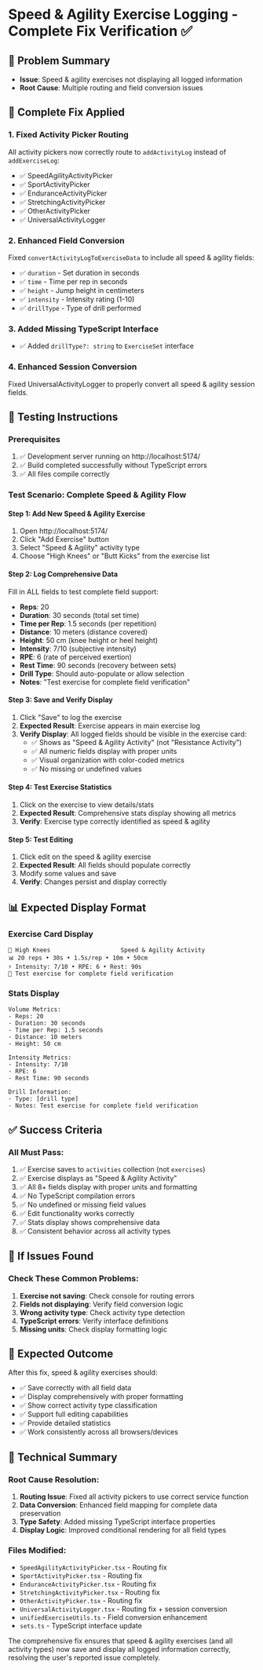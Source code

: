 # Speed & Agility Exercise Logging - Complete Fix Verification ✅

## 🎯 **Problem Summary**
- **Issue**: Speed & agility exercises not displaying all logged information
- **Root Cause**: Multiple routing and field conversion issues

## 🔧 **Complete Fix Applied**

### **1. Fixed Activity Picker Routing**
All activity pickers now correctly route to `addActivityLog` instead of `addExerciseLog`:
- ✅ SpeedAgilityActivityPicker
- ✅ SportActivityPicker  
- ✅ EnduranceActivityPicker
- ✅ StretchingActivityPicker
- ✅ OtherActivityPicker
- ✅ UniversalActivityLogger

### **2. Enhanced Field Conversion**
Fixed `convertActivityLogToExerciseData` to include all speed & agility fields:
- ✅ `duration` - Set duration in seconds
- ✅ `time` - Time per rep in seconds  
- ✅ `height` - Jump height in centimeters
- ✅ `intensity` - Intensity rating (1-10)
- ✅ `drillType` - Type of drill performed

### **3. Added Missing TypeScript Interface**
- ✅ Added `drillType?: string` to `ExerciseSet` interface

### **4. Enhanced Session Conversion** 
Fixed UniversalActivityLogger to properly convert all speed & agility session fields.

## 🧪 **Testing Instructions**

### **Prerequisites**
1. ✅ Development server running on http://localhost:5174/
2. ✅ Build completed successfully without TypeScript errors
3. ✅ All files compile correctly

### **Test Scenario: Complete Speed & Agility Flow**

#### **Step 1: Add New Speed & Agility Exercise**
1. Open http://localhost:5174/
2. Click "Add Exercise" button
3. Select "Speed & Agility" activity type
4. Choose "High Knees" or "Butt Kicks" from the exercise list

#### **Step 2: Log Comprehensive Data**
Fill in ALL fields to test complete field support:
- **Reps**: 20
- **Duration**: 30 seconds (total set time)
- **Time per Rep**: 1.5 seconds (per repetition)
- **Distance**: 10 meters (distance covered)
- **Height**: 50 cm (knee height or heel height)
- **Intensity**: 7/10 (subjective intensity)
- **RPE**: 6 (rate of perceived exertion)
- **Rest Time**: 90 seconds (recovery between sets)
- **Drill Type**: Should auto-populate or allow selection
- **Notes**: "Test exercise for complete field verification"

#### **Step 3: Save and Verify Display**
1. Click "Save" to log the exercise
2. **Expected Result**: Exercise appears in main exercise log
3. **Verify Display**: All logged fields should be visible in the exercise card:
   - ✅ Shows as "Speed & Agility Activity" (not "Resistance Activity")
   - ✅ All numeric fields display with proper units
   - ✅ Visual organization with color-coded metrics
   - ✅ No missing or undefined values

#### **Step 4: Test Exercise Statistics**
1. Click on the exercise to view details/stats
2. **Expected Result**: Comprehensive stats display showing all metrics
3. **Verify**: Exercise type correctly identified as speed & agility

#### **Step 5: Test Editing**
1. Click edit on the speed & agility exercise
2. **Expected Result**: All fields should populate correctly
3. Modify some values and save
4. **Verify**: Changes persist and display correctly

## 📊 **Expected Display Format**

### **Exercise Card Display**
```
🏃 High Knees                    Speed & Agility Activity
📊 20 reps • 30s • 1.5s/rep • 10m • 50cm
⚡ Intensity: 7/10 • RPE: 6 • Rest: 90s
📝 Test exercise for complete field verification
```

### **Stats Display**
```
Volume Metrics:
- Reps: 20
- Duration: 30 seconds  
- Time per Rep: 1.5 seconds
- Distance: 10 meters
- Height: 50 cm

Intensity Metrics:
- Intensity: 7/10
- RPE: 6
- Rest Time: 90 seconds

Drill Information:
- Type: [drill type]
- Notes: Test exercise for complete field verification
```

## ✅ **Success Criteria**

### **All Must Pass:**
1. ✅ Exercise saves to `activities` collection (not `exercises`)
2. ✅ Exercise displays as "Speed & Agility Activity" 
3. ✅ All 8+ fields display with proper units and formatting
4. ✅ No TypeScript compilation errors
5. ✅ No undefined or missing field values
6. ✅ Edit functionality works correctly
7. ✅ Stats display shows comprehensive data
8. ✅ Consistent behavior across all activity types

## 🚨 **If Issues Found**

### **Check These Common Problems:**
1. **Exercise not saving**: Check console for routing errors
2. **Fields not displaying**: Verify field conversion logic
3. **Wrong activity type**: Check activity type detection
4. **TypeScript errors**: Verify interface definitions
5. **Missing units**: Check display formatting logic

## 🎉 **Expected Outcome**

After this fix, speed & agility exercises should:
- ✅ Save correctly with all field data
- ✅ Display comprehensively with proper formatting  
- ✅ Show correct activity type classification
- ✅ Support full editing capabilities
- ✅ Provide detailed statistics
- ✅ Work consistently across all browsers/devices

## 📝 **Technical Summary**

### **Root Cause Resolution:**
1. **Routing Issue**: Fixed all activity pickers to use correct service function
2. **Data Conversion**: Enhanced field mapping for complete data preservation  
3. **Type Safety**: Added missing TypeScript interface properties
4. **Display Logic**: Improved conditional rendering for all field types

### **Files Modified:**
- `SpeedAgilityActivityPicker.tsx` - Routing fix
- `SportActivityPicker.tsx` - Routing fix  
- `EnduranceActivityPicker.tsx` - Routing fix
- `StretchingActivityPicker.tsx` - Routing fix
- `OtherActivityPicker.tsx` - Routing fix
- `UniversalActivityLogger.tsx` - Routing fix + session conversion
- `unifiedExerciseUtils.ts` - Field conversion enhancement
- `sets.ts` - TypeScript interface update

The comprehensive fix ensures that speed & agility exercises (and all activity types) now save and display all logged information correctly, resolving the user's reported issue completely.
